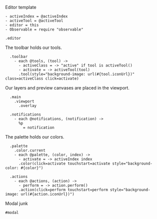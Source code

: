 Editor template

    - activeIndex = @activeIndex
    - activeTool = @activeTool
    - editor = this
    - Observable = require "observable"

    .editor

The toolbar holds our tools.

      .toolbar
        - each @tools, (tool) ->
          - activeClass = -> "active" if tool is activeTool()
          - activate = -> activeTool(tool)
          .tool(style="background-image: url(#{tool.iconUrl})" class=activeClass click=activate)

Our layers and preview canvases are placed in the viewport.

      .main
        .viewport
          .overlay

      .notifications
        - each @notifications, (notification) ->
          %p
            = notification

The palette holds our colors.

      .palette
        .color.current
        - each @palette, (color, index) ->
          - activate = -> activeIndex index
          .color(click=activate touchstart=activate style="background-color: #{color}")

      .actions
        - each @actions, (action) ->
          - perform = -> action.perform()
          .action(click=perform touchstart=perform style="background-image: url(#{action.iconUrl})")

Modal junk

    #modal
